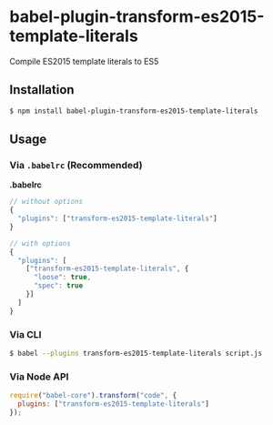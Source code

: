 # babel-plugin-transform-es2015-template-literals

Compile ES2015 template literals to ES5

## Installation

```sh
$ npm install babel-plugin-transform-es2015-template-literals
```

## Usage

### Via `.babelrc` (Recommended)

**.babelrc**

```js
// without options
{
  "plugins": ["transform-es2015-template-literals"]
}

// with options
{
  "plugins": [
    ["transform-es2015-template-literals", {
      "loose": true,
      "spec": true
    }]
  ]
}
```

### Via CLI

```sh
$ babel --plugins transform-es2015-template-literals script.js
```

### Via Node API

```javascript
require("babel-core").transform("code", {
  plugins: ["transform-es2015-template-literals"]
});
```

